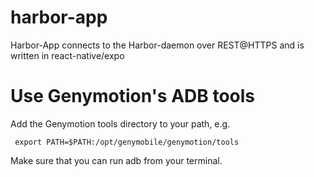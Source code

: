 # harbor-app
Harbor-App connects to the Harbor-daemon over REST@HTTPS and is written in react-native/expo

# Use Genymotion's ADB tools
Add the Genymotion tools directory to your path, e.g.

```
 export PATH=$PATH:/opt/genymobile/genymotion/tools
```

Make sure that you can run adb from your terminal.
